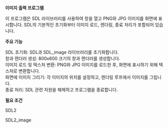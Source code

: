 **이미지 출력 프로그램**

이 프로그램은 SDL 라이브러리를 사용하여 창을 열고 PNG와 JPG 이미지를 화면에 표시합니다. 
SDL의 기본적인 초기화부터 이미지 로드, 렌더링, 종료 처리가 포함되어 있습니다.

  
**주요 기능**

SDL 초기화: SDL과 SDL_image 라이브러리를 초기화합니다.  
창과 렌더러 생성: 800x600 크기의 창과 렌더러를 생성합니다.  
이미지 로드 및 텍스처 변환: PNG와 JPG 이미지를 로드한 후, 화면에 표시하기 위해 텍스처로 변환합니다.  
화면에 이미지 그리기: 각 이미지의 위치를 설정하고, 렌더링 루프에서 이미지를 그립니다.  
종료 처리: SDL 관련 자원을 해제하고 프로그램을 종료합니다.  

**필요 조건**

SDL2

SDL2_image
